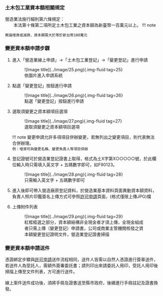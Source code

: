   <meta name="robots" content="noindex">

### 土木包工業資本額相關規定
營造業法施行細則第六條規定：<br>
&emsp;&emsp;本法第十條第二項所定土木包工業之資本額為新臺幣一百萬元以上。
!!! note

    無論增資或減資，資本額需大於等於新台幣100萬元

### 變更資本額申請步驟
1. 進入「營造業線上申請」→「土木包工業登記」→「變更登記」進行申請
    <figure markdown="span">
    ![Image title](../image/25.png){.img-fluid tag=25}
    <figcaption>依圖片進入申請系統</figcaption>
    </figure>

2. 點選「變更登記」按鈕進行申請
    <figure markdown="span">
    ![Image title](../image/26.png){.img-fluid tag=26}
    <figcaption>點選「變更登記」按鈕進行申請</figcaption>
    </figure>

3. 選取須變更之資本額項目選項
    <figure markdown="span">
    ![Image title](../image/27.png){.img-fluid tag=27}
    <figcaption>選取須變更之資本額項目選項</figcaption>
    </figure>

    !!! note 
        變更申請允許多項項目併辦變更，若無列出之變更項目，則代表無法合併辦理。<br>
        `例：增資可與變更名稱、變更負責人等項目併辦`

4. 登記證號可於營造業登記證書上取得，格式為土X字第X○○○○○號，於此欄位輸入時只需填入英文字 + 五碼數字即可，如F90123。
    <figure markdown="span">
    ![Image title](../image/28.png){.img-fluid tag=28}
    <figcaption>只需輸入英文字 + 五碼數字即可</figcaption>
    </figure>

5. 進入後即可帶入營造廠原登記資料，於營造業基本資料頁面異動資本額資料，負責人照片印鑑簽名上傳方式可參照[許可申請](Contractors_Registration.md)頁面，(格式僅限上傳JPG)檔

6. 上傳附件列表
    <figure markdown="span">
    ![Image title](../image/29.png){.img-fluid tag=29}
    <figcaption>紅框框選之部分，資本額結構非全現金者才須上傳，全現金組成者只需上傳（變更登記）申請書，公司或商業主管機關核發之資本額變更登記證明文件，營造業登記證書掃描</figcaption>
    </figure>

### 變更資本額申請送件
憑證綁定步驟與[許可申請](Contractors_Registration.md)送件流程相同，送件人皆需以自然人憑證進行簽章送件，若送件人為受託人，需額外簽署委託書；請列印出來請委託人用印，受託人用印後掃描上傳至文件列表，方可進行送件。<br>
<br>
線上案件送件成功後，須將手冊及證書送至縣市政府，後續進行手冊註記及證書換發。    